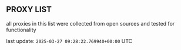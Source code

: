 ## PROXY LIST

all proxies in this list were collected from open sources and tested for functionality

last update: `2025-03-27 09:28:22.769940+00:00` UTC